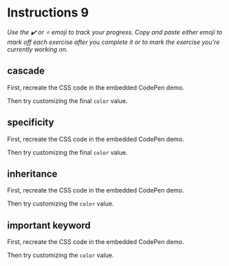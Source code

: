 # Instructions 9

*Use the ✔️ or ⭐️ emoji to track your progress. Copy and paste either emoji to mark off each exercise after you complete it or to mark the exercise you're currently working on.*

## cascade

First, recreate the CSS code in the embedded CodePen demo.

Then try customizing the final `color` value.


## specificity

First, recreate the CSS code in the embedded CodePen demo.

Then try customizing the final `color` value.


## inheritance

First, recreate the CSS code in the embedded CodePen demo.

Then try customizing the `color` value.


## important keyword

First, recreate the CSS code in the embedded CodePen demo.

Then try customizing the `color` value.
